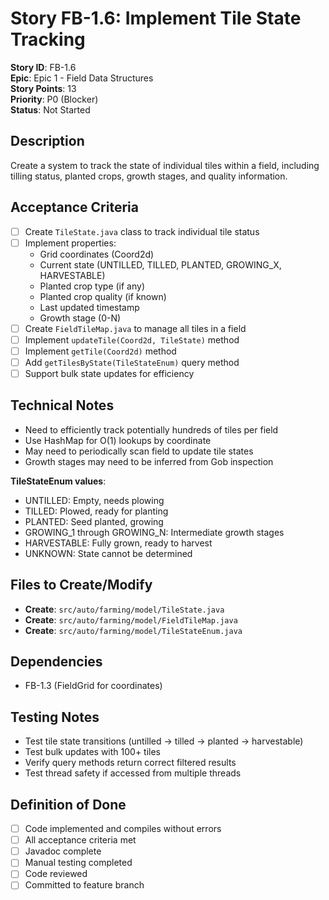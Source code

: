 # Story FB-1.6: Implement Tile State Tracking

**Story ID**: FB-1.6  
**Epic**: Epic 1 - Field Data Structures  
**Story Points**: 13  
**Priority**: P0 (Blocker)  
**Status**: Not Started  

## Description
Create a system to track the state of individual tiles within a field, including tilling status, planted crops, growth stages, and quality information.

## Acceptance Criteria
- [ ] Create `TileState.java` class to track individual tile status
- [ ] Implement properties:
  - Grid coordinates (Coord2d)
  - Current state (UNTILLED, TILLED, PLANTED, GROWING_X, HARVESTABLE)
  - Planted crop type (if any)
  - Planted crop quality (if known)
  - Last updated timestamp
  - Growth stage (0-N)
- [ ] Create `FieldTileMap.java` to manage all tiles in a field
- [ ] Implement `updateTile(Coord2d, TileState)` method
- [ ] Implement `getTile(Coord2d)` method
- [ ] Add `getTilesByState(TileStateEnum)` query method
- [ ] Support bulk state updates for efficiency

## Technical Notes
- Need to efficiently track potentially hundreds of tiles per field
- Use HashMap for O(1) lookups by coordinate
- May need to periodically scan field to update tile states
- Growth stages may need to be inferred from Gob inspection

**TileStateEnum values**:
- UNTILLED: Empty, needs plowing
- TILLED: Plowed, ready for planting
- PLANTED: Seed planted, growing
- GROWING_1 through GROWING_N: Intermediate growth stages
- HARVESTABLE: Fully grown, ready to harvest
- UNKNOWN: State cannot be determined

## Files to Create/Modify
- **Create**: `src/auto/farming/model/TileState.java`
- **Create**: `src/auto/farming/model/FieldTileMap.java`
- **Create**: `src/auto/farming/model/TileStateEnum.java`

## Dependencies
- FB-1.3 (FieldGrid for coordinates)

## Testing Notes
- Test tile state transitions (untilled → tilled → planted → harvestable)
- Test bulk updates with 100+ tiles
- Verify query methods return correct filtered results
- Test thread safety if accessed from multiple threads

## Definition of Done
- [ ] Code implemented and compiles without errors
- [ ] All acceptance criteria met
- [ ] Javadoc complete
- [ ] Manual testing completed
- [ ] Code reviewed
- [ ] Committed to feature branch

